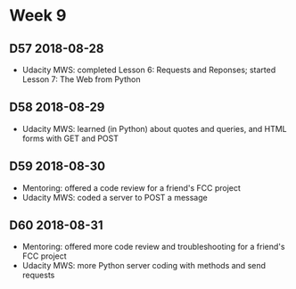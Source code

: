 # Week 9

## D57 2018-08-28

- Udacity MWS: completed Lesson 6: Requests and Reponses; started Lesson 7: The Web from Python

## D58 2018-08-29

- Udacity MWS: learned (in Python) about quotes and queries, and HTML forms with GET and POST

## D59 2018-08-30

- Mentoring: offered a code review for a friend's FCC project
- Udacity MWS: coded a server to POST a message

## D60 2018-08-31

- Mentoring: offered more code review and troubleshooting for a friend's FCC project
- Udacity MWS: more Python server coding with methods and send requests
